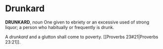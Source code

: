 # Drunkard

**DRUNKARD**, _noun_ One given to ebriety or an excessive used of strong liquor; a person who habitually or frequently is drunk.

A _drunkard_ and a glutton shall come to poverty. [[Proverbs 23#21|Proverbs 23:21]].